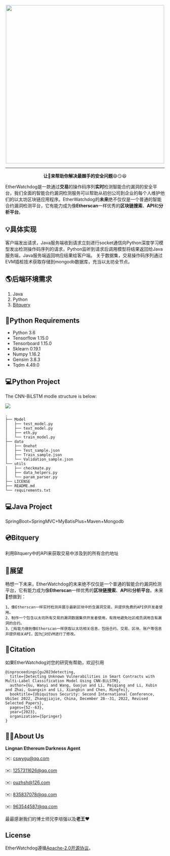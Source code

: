 <p align="center">
  <img src="https://raw.githubusercontent.com/Silence1017/EtherWatchdog_Dapp/main/images/card.png" align="middle"  width="500" />
</p>

------------------------------------------------------------------------------------------

<p align="center">
  <b>让🐶来帮助你解决最棘手的安全问题</b>😄😏😆
</p>

EtherWatchdog是一款通过**交易**的操作码序列**实时**检测智能合约漏洞的安全平台，我们全面的智能合约漏洞检测服务可以帮助从初创公司到企业的每个人维护他们的以太坊区块链应用程序。EtherWatchdog的**未来**绝不仅仅是一个普通的智能合约漏洞检测平台，它有能力成为像**Etherscan**一样优秀的**区块链搜索**、**API**和**分析平台**。

## 💡具体实现
客户端发出请求，Java服务端收到请求立刻进行socket通信向Python深度学习模型发出检测操作码序列的请求，Python监听到请求后调用模型将结果返回给Java服务端，Java服务端返回响应结果给客户端。
关于数据集，交易操作码序列通过EVM插桩技术获取存储到mongodb数据库，充当以太坊全节点。

## 🌎后端环境需求
1. Java
2. Python
3. [Bitquery](https://explorer.bitquery.io/)

## 📃Python Requirements

- Python 3.6
- Tensorflow 1.15.0
- Tensorboard 1.15.0
- Sklearn 0.19.1
- Numpy 1.16.2
- Gensim 3.8.3
- Tqdm 4.49.0

## 💻Python Project

The CNN-BiLSTM modle structure is below:

![](https://farm2.staticflickr.com/1915/43842346360_e4660c5921_o.png)

```text
.
├── Model
│   ├── test_model.py
│   ├── text_model.py
│   ├── eth.py 
│   └── train_model.py
├── data
│   ├── Onehot
│   ├── Test_sample.json
│   ├── Train_sample.json
│   └── Validation_sample.json
└── utils
│   ├── checkmate.py
│   ├── data_helpers.py
│   └── param_parser.py
├── LICENSE
├── README.md
└── requirements.txt
```
## 💻Java Project

SpringBoot+SpringMVC+MyBatisPlus+Maven+Mongodb

## 💿Bitquery

利用Bitquery中的API来获取交易中涉及到的所有合约地址

## 🔔展望

畅想一下未来，EtherWatchdog的未来绝不仅仅是一个普通的智能合约漏洞检测平台，它有能力成为像**Etherscan**一样优秀的**区块链搜索**、**API**和**分析平台**。未来🐶想做到：
```text
1、像Etherscan一样实时检测并展示最新区块中的含漏洞交易，并提供免费的API供开发者使用。
2、制作一个包含以太坊所有交易的漏洞数据集供开发者使用，有效地避免社区成员调用含有漏洞的合约。
3、🐶有能力做到像Etherscan一样获取以太坊相关信息，包括合约、交易、区块、账户等信息并提供相关API，因为🐶对EVM进行了修改。
```

## 🔔Citation

如果EtherWatchdog对您的研究有帮助，欢迎引用

```
@inproceedings{gu2023detecting,
  title={Detecting Unknown Vulnerabilities in Smart Contracts with Multi-Label Classification Model Using CNN-BiLSTM},
  author={Gu, Wanyi and Wang, Guojun and Li, Peiqiang and Li, Xubin and Zhai, Guangxin and Li, Xiangbin and Chen, Mingfei},
  booktitle={Ubiquitous Security: Second International Conference, UbiSec 2022, Zhangjiajie, China, December 28--31, 2022, Revised Selected Papers},
  pages={52--63},
  year={2023},
  organization={Springer}
}
```

## 👦👧About Us

**Lingnan Ethereum Darkness Agent**

✉️: cswygu@qq.com

✉️: 1257311626@qq.com

✉️: ouzhsh@126.com

✉️: 835837078@qq.com

✉️: 963544587@qq.com

最最感谢我们的博士师兄李培强以及**老王**❤️

## License

EtherWatchdog遵循[Apache-2.0开源协议](./LICENSE)。
